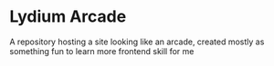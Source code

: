 # Lydium Arcade
A repository hosting a site looking like an arcade, created mostly as something fun to learn more frontend skill for me

